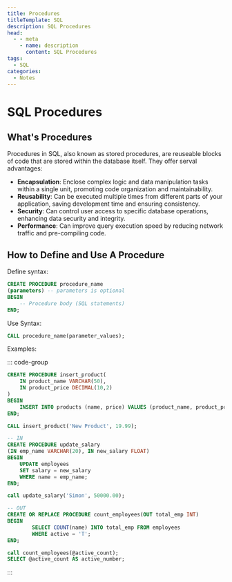 ```yaml
---
title: Procedures
titleTemplate: SQL
description: SQL Procedures
head:
  - - meta
    - name: description
      content: SQL Procedures
tags:
  - SQL
categories:
  - Notes
---
```


# SQL Procedures <Badge type="tip" text="SQL" /><Badge type="warning" text="Notes" />

## What's Procedures

Procedures in SQL, also known as stored procedures, are reuseable blocks of code
that are stored within the database itself. They offer serval advantages:

- **Encapsulation**: Enclose complex logic and data manipulation tasks within a single
  unit, promoting code organization and maintainability.
- **Reusability**: Can be executed multiple times from different parts of your application,
  saving development time and ensuring consistency.
- **Security**: Can control user access to specific database operations, enhancing
  data security and integrity.
- **Performance**: Can improve query execution speed by reducing network traffic and
  pre-compiling code.

## How to Define and Use A Procedure

Define syntax:

```sql
CREATE PROCEDURE procedure_name
(parameters) -- parameters is optional
BEGIN
    -- Procedure body (SQL statements)
END;
```

Use Syntax:

```sql
CALL procedure_name(parameter_values);
```

Examples:

::: code-group

```sql [Example 1]
CREATE PROCEDURE insert_product(
    IN product_name VARCHAR(50),
    IN product_price DECIMAL(10,2)
)
BEGIN
    INSERT INTO products (name, price) VALUES (product_name, product_price);
END;

CALL insert_product('New Product', 19.99);
```

```sql [Example with IN]
-- IN
CREATE PROCEDURE update_salary
(IN emp_name VARCHAR(20), IN new_salary FLOAT)
BEGIN
    UPDATE employees
    SET salary = new_salary
    WHERE name = emp_name;
END;

call update_salary('Simon', 50000.00);
```

```sql [Example with OUT]
-- OUT
CREATE OR REPLACE PROCEDURE count_employees(OUT total_emp INT)
BEGIN
		SELECT COUNT(name) INTO total_emp FROM employees
		WHERE active = 'T';
END;

call count_employees(@active_count);
SELECT @active_count AS active_number;
```

:::

